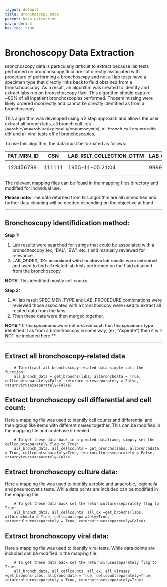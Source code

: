 ```yaml
---
layout: default
title: Bronchoscopy Data
parent: Data extraction
nav_order: 3
has_toc: true
---
```


# Bronchoscopy Data Extraction 

Bronchoscopy data is particularly difficult to extract because lab tests performed on bronchoscopy fluid are not directly associated with procedure of performing a bronchoscopy and not all lab tests have a specimen type that directly links back to fluid obtained from a bronschopscopy. As a result, an algorithm was created to identify and extract labs run on bronschoscopy fluid. This algorithm should capture ~80% of all inpatient bronchoscopies performed. Thosem missing were likely ordered incorrectly and cannot be directly identified as from a bronchoscopy. 

This algorithm was developed using a 2 step approach and allows the user extract all bronch labs, all bronch cultures (aerobic/anaerobiuc/legionella/pneumocystis), all bronch cell counts with diff and all viral tests off of bronchoscopies. 

To use this algoithm, the data must be formated as follows:

|PAT_MRN_ID|CSN|LAB_RSLT_COLLECTION_DTTM|LAB_ORDER_ID|SPECIMEN_TYPE|LAB_PROCEDURE|LAB_TEST|LAB_RSLT_VALUE|LAB_RSLT_UOM
|:--|---|---|---|---|---|---|---|---|
|123456789|111111|1955-11-05 21:04|99999|Bronchial|Pneumonia PCR|METAPNEUMOVIRUS PCR|POSITIVE|NaN|

The relevant mapping files can be found in the mapping files directory and modified for individual use.

**Please note:** The data returned from this algorithm are all unmodified and further data cleaning will be needed depending on the objective at hand.
***
## Bronchoscopy identifidication method:

**Step 1:**

1. Lab results were searched for strings that could be associated with a bronschoscopy (ex, 'BAL', 'BW', etc..) and manually reviewed for relevance. 
2. LAB_ORDER_ID's associated with the above lab results were extracted and used to find all related lab tests performed on the fluid obtained from the bronchoscopy

**NOTE:** This identified mostly cell counts.

**Step 2:**

1. All lab result SPECIMEN_TYPE and LAB_PROCEDURE combinations were reviewed those associated with a bronchoscopy were used to extract all related data from the labs. 
2. Then these data were then merged together. 

**NOTE:*** If the specimens were not ordered such that the specimen_type identified it as from a bronchoscopy in some way, (ex, "Aspirate") then it will NOT be included here.**

***


## Extract all bronchoscopy-related data

		# To extract all bronchoscopy related data simple call the function:
		all_bronch_data = get_bronchs(labs, allbronchdata = True, cellcountseparately=False, returnculturesseparately = False, returnvirusesseparately=False)
		
		
## Extract bronchoscopy cell differential and cell count:
Here a mapping file was used to identify cell counts and differential and then group like items with different names together. This can be modified in the mapping file and codebase if needed. 

		# To get these data back in a pivoted dataframe, simply set the cellcountseparately flag to True:
		all_bronch_data, all_cellcounts = get_bronchs(labs, allbronchdata = True, cellcountseparately=True, returnculturesseparately = False, returnvirusesseparately=False) 

## Extract bronchoscopy culture data:
Here a mapping file was used to identify aerobic and anaerobic, legionella and pneumocystis tests. While data points are included can be modified in the mapping file. 

		# To get these data back set the returnculturesseparately flag to True:
		all_bronch_data, all_cellcounts, all_cx =get_bronchs(labs, allbronchdata = True, cellcountseparately=True, returnculturesseparately = True, returnvirusesseparately=False) 

## Extract bronchoscopy viral data:
Here a mapping file was used to identify viral tests. While data points are included can be modified in the mapping file. 

		# To get these data back set the returnvirusesseparately flag to True:
		all_bronch_data, all_cellcounts, all_cx, all_viruses =get_bronchs(labs, allbronchdata = True, cellcountseparately=True, returnculturesseparately = True, returnvirusesseparately=True) 
		